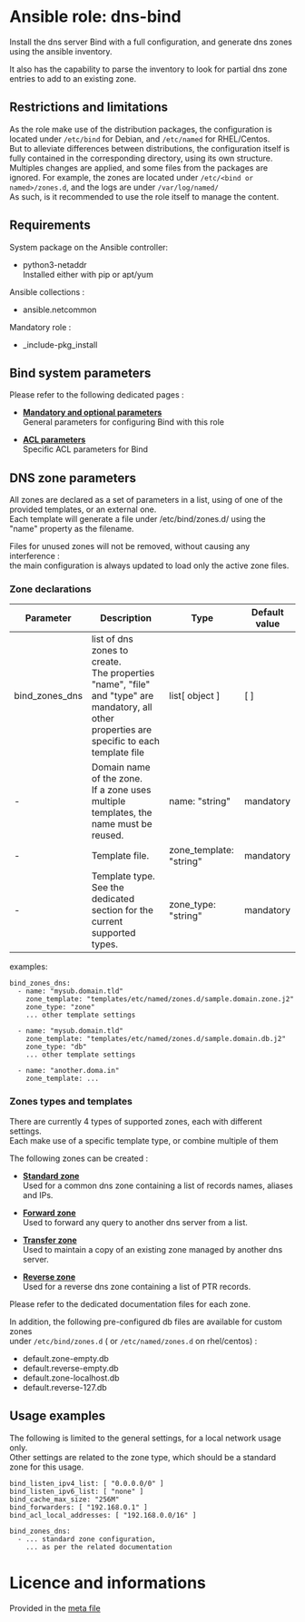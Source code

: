 # Ansible role: dns-bind

Install the dns server Bind with a full configuration, and generate dns zones using the ansible inventory.

It also has the capability to parse the inventory to look for partial dns zone entries to add to an existing zone.


## Restrictions and limitations

As the role make use of the distribution packages, the configuration is located under `/etc/bind` for Debian, and `/etc/named` for RHEL/Centos.  
But to alleviate differences between distributions, the configuration itself is fully contained in the corresponding directory, using its own structure.  
Multiples changes are applied, and some files from the packages are ignored. For example, the zones are located under `/etc/<bind or named>/zones.d`, and the logs are under `/var/log/named/`  
As such, is it recommended to use the role itself to manage the content.  


## Requirements

System package on the Ansible controller:
* python3-netaddr  
  Installed either with pip or apt/yum

Ansible collections :
* ansible.netcommon

Mandatory role :
* _include-pkg_install


## Bind system parameters

Please refer to the following dedicated pages :
* [**Mandatory and optional parameters**](doc/README_general.md)  
  General parameters for configuring Bind with this role

* [**ACL parameters**](doc/README_acl.md)  
  Specific ACL parameters for Bind


## DNS zone parameters

All zones are declared as a set of parameters in a list, using of one of the provided templates, or an external one.  
Each template will generate a file under /etc/bind/zones.d/ using the "name" property as the filename.  

Files for unused zones will not be removed, without causing any interference :  
the main configuration is always updated to load only the active zone files.  


### Zone declarations

| Parameter | Description | Type | Default value |
| --------- | ----------- | ---- | ------------- |
| bind_zones_dns | list of dns zones to create.<br />The properties "name", "file" and "type" are mandatory, all other properties are specific to each template file | list[ object ] | [ ] |
| - | Domain name of the zone.<br />If a zone uses multiple templates, the name must be reused. | name: "string" | mandatory |
| - | Template file. | zone_template: "string" | mandatory |
| - | Template type.<br />See the dedicated section for the current supported types. | zone_type: "string" | mandatory |

examples:
```
bind_zones_dns:
  - name: "mysub.domain.tld"
    zone_template: "templates/etc/named/zones.d/sample.domain.zone.j2"
    zone_type: "zone"
    ... other template settings

  - name: "mysub.domain.tld"
    zone_template: "templates/etc/named/zones.d/sample.domain.db.j2"
    zone_type: "db"
    ... other template settings

  - name: "another.doma.in"
    zone_template: ...
```


### Zones types and templates

There are currently 4 types of supported zones, each with different settings.  
Each make use of a specific template type, or combine multiple of them

The following zones can be created :
* [**Standard zone**](doc/README_zone_standard.md)  
  Used for a common dns zone containing a list of records names, aliases and IPs.  

* [**Forward zone**](doc/README_zone_forward.md)  
  Used to forward any query to another dns server from a list.  

* [**Transfer zone**](doc/README_zone_transfer.md)  
  Used to maintain a copy of an existing zone managed by another dns server.  

* [**Reverse zone**](doc/README_zone_reverse.md)  
  Used for a reverse dns zone containing a list of PTR records.


Please refer to the dedicated documentation files for each zone.

In addition, the following pre-configured db files are available for custom zones  
under `/etc/bind/zones.d` ( or `/etc/named/zones.d` on rhel/centos) :  
* default.zone-empty.db
* default.reverse-empty.db
* default.zone-localhost.db
* default.reverse-127.db


## Usage examples

The following is limited to the general settings, for a local network usage only.  
Other settings are related to the zone type, which should be a standard zone for this usage.

```
bind_listen_ipv4_list: [ "0.0.0.0/0" ]
bind_listen_ipv6_list: [ "none" ]
bind_cache_max_size: "256M"
bind_forwarders: [ "192.168.0.1" ]
bind_acl_local_addresses: [ "192.168.0.0/16" ]

bind_zones_dns:
  - ... standard zone configuration,
    ... as per the related documentation
```


# Licence and informations

Provided in the [meta file](meta/main.yml)
